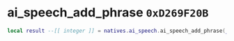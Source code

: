 # ai_speech_add_phrase `0xD269F20B`

```lua
local result --[[ integer ]] = natives.ai_speech.ai_speech_add_phrase(_unk0 --[[ integer ]], _unk1 --[[ integer ]], _unk2 --[[ integer ]], _unk3 --[[ integer ]], _unk4 --[[ integer ]], _unk5 --[[ integer ]], _unk6 --[[ integer ]])
```
